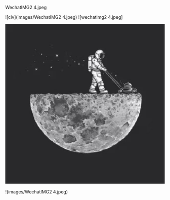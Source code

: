 
WechatIMG2 4.jpeg

![clv](images/WechatIMG2 4.jpeg)
![wechatimg2 4.jpeg]

![image](https://github.com/Jin-24/Jin.github.io/blob/main/images/WechatIMG2%204.jpeg)

!(images/WechatIMG2 4.jpeg)
